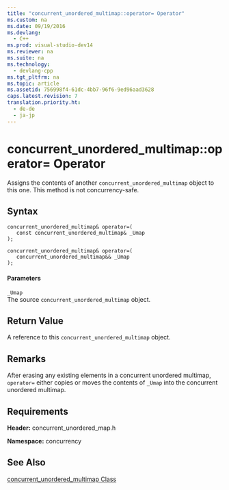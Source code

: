 ```yaml
---
title: "concurrent_unordered_multimap::operator= Operator"
ms.custom: na
ms.date: 09/19/2016
ms.devlang: 
  - C++
ms.prod: visual-studio-dev14
ms.reviewer: na
ms.suite: na
ms.technology: 
  - devlang-cpp
ms.tgt_pltfrm: na
ms.topic: article
ms.assetid: 756998f4-61dc-4bb7-96f6-9ed96aad3628
caps.latest.revision: 7
translation.priority.ht: 
  - de-de
  - ja-jp
---
```

# concurrent_unordered_multimap::operator= Operator
Assigns the contents of another `concurrent_unordered_multimap` object to this one. This method is not concurrency-safe.  
  
## Syntax  
  
```  
concurrent_unordered_multimap& operator=(  
   const concurrent_unordered_multimap& _Umap  
);  
  
concurrent_unordered_multimap& operator=(  
   concurrent_unordered_multimap&& _Umap  
);  
```  
  
#### Parameters  
 `_Umap`  
 The source `concurrent_unordered_multimap` object.  
  
## Return Value  
 A reference to this `concurrent_unordered_multimap` object.  
  
## Remarks  
 After erasing any existing elements in a concurrent unordered multimap, `operator=` either copies or moves the contents of `_Umap` into the concurrent unordered multimap.  
  
## Requirements  
 **Header:** concurrent_unordered_map.h  
  
 **Namespace:** concurrency  
  
## See Also  
 [concurrent_unordered_multimap Class](../vs140/concurrent_unordered_multimap-Class.md)